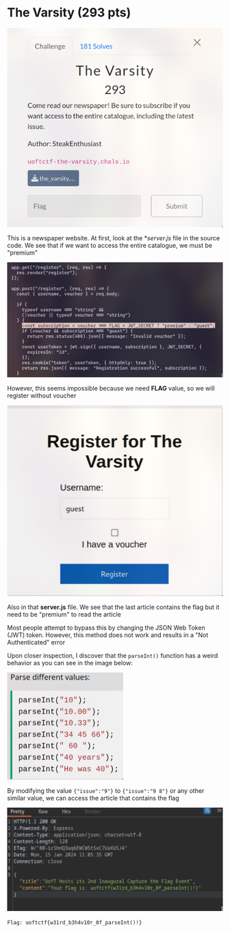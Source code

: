 # The Varsity (293 pts)

![The Varsity](img/the-varsity.png)

This is a newspaper website. At first, look at the **server.js* file in the source code. We see that if we want to access the entire catalogue, we must be "premium"

![premium](img/the-varsity-1.png)

However, this seems impossible because we need **FLAG** value, so we will register without voucher

![guest](img/the-varsity-2.png)

Also in that **server.js** file. We see that the last article contains the flag but it need to be "premium" to read the article

Most people attempt to bypass this by changing the JSON Web Token (JWT) token. However, this method does not work and results in a "Not Authenticated" error

Upon closer inspection, I discover that the `parseInt()` function has a weird behavior as you can see in the image below:

[![parseInt](img/the-varsity-3.png)](https://www.w3schools.com/jsref/jsref_parseint.asp)

By modifying the value `{"issue":"9"}` to `{"issue":"9 8"}` or any other similar value, we can access the article that contains the flag

![Flag](img/the-varsity-4.png)

`Flag: uoftctf{w31rd_b3h4v10r_0f_parseInt()!}`
